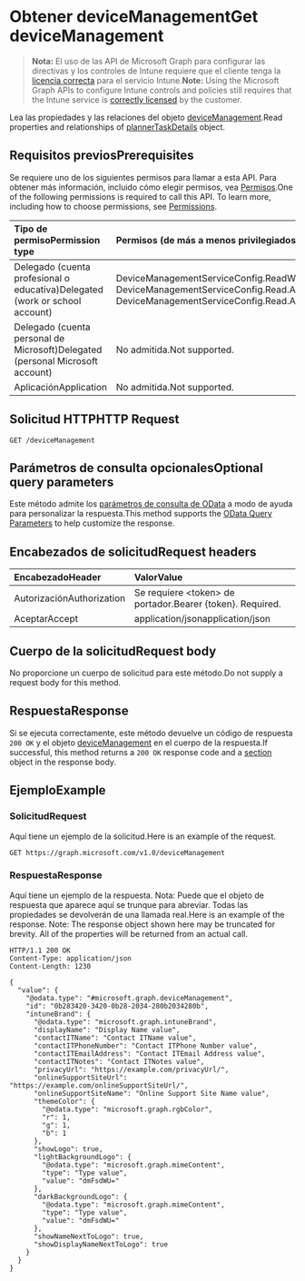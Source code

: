 # <a name="get-devicemanagement"></a><span data-ttu-id="4d483-101">Obtener deviceManagement</span><span class="sxs-lookup"><span data-stu-id="4d483-101">Get deviceManagement</span></span>

> <span data-ttu-id="4d483-102">**Nota:** El uso de las API de Microsoft Graph para configurar las directivas y los controles de Intune requiere que el cliente tenga la [licencia correcta](https://go.microsoft.com/fwlink/?linkid=839381) para el servicio Intune.</span><span class="sxs-lookup"><span data-stu-id="4d483-102">**Note:** Using the Microsoft Graph APIs to configure Intune controls and policies still requires that the Intune service is [correctly licensed](https://go.microsoft.com/fwlink/?linkid=839381) by the customer.</span></span>

<span data-ttu-id="4d483-103">Lea las propiedades y las relaciones del objeto [deviceManagement](../resources/intune_onboarding_devicemanagement.md).</span><span class="sxs-lookup"><span data-stu-id="4d483-103">Read properties and relationships of [plannerTaskDetails](../resources/intune_onboarding_devicemanagement.md) object.</span></span>
## <a name="prerequisites"></a><span data-ttu-id="4d483-104">Requisitos previos</span><span class="sxs-lookup"><span data-stu-id="4d483-104">Prerequisites</span></span>
<span data-ttu-id="4d483-p101">Se requiere uno de los siguientes permisos para llamar a esta API. Para obtener más información, incluido cómo elegir permisos, vea [Permisos](../../../concepts/permissions_reference.md).</span><span class="sxs-lookup"><span data-stu-id="4d483-p101">One of the following permissions is required to call this API. To learn more, including how to choose permissions, see [Permissions](../../../concepts/permissions_reference.md).</span></span>

|<span data-ttu-id="4d483-107">Tipo de permiso</span><span class="sxs-lookup"><span data-stu-id="4d483-107">Permission type</span></span>|<span data-ttu-id="4d483-108">Permisos (de más a menos privilegiados)</span><span class="sxs-lookup"><span data-stu-id="4d483-108">Permissions (from least to most privileged)</span></span>|
|:---|:---|
|<span data-ttu-id="4d483-109">Delegado (cuenta profesional o educativa)</span><span class="sxs-lookup"><span data-stu-id="4d483-109">Delegated (work or school account)</span></span>|<span data-ttu-id="4d483-110">DeviceManagementServiceConfig.ReadWrite.All, DeviceManagementServiceConfig.Read.All</span><span class="sxs-lookup"><span data-stu-id="4d483-110">DeviceManagementServiceConfig.ReadWrite.All, DeviceManagementServiceConfig.Read.All</span></span>|
|<span data-ttu-id="4d483-111">Delegado (cuenta personal de Microsoft)</span><span class="sxs-lookup"><span data-stu-id="4d483-111">Delegated (personal Microsoft account)</span></span>|<span data-ttu-id="4d483-112">No admitida.</span><span class="sxs-lookup"><span data-stu-id="4d483-112">Not supported.</span></span>|
|<span data-ttu-id="4d483-113">Aplicación</span><span class="sxs-lookup"><span data-stu-id="4d483-113">Application</span></span>|<span data-ttu-id="4d483-114">No admitida.</span><span class="sxs-lookup"><span data-stu-id="4d483-114">Not supported.</span></span>|

## <a name="http-request"></a><span data-ttu-id="4d483-115">Solicitud HTTP</span><span class="sxs-lookup"><span data-stu-id="4d483-115">HTTP Request</span></span>
<!-- {
  "blockType": "ignored"
}
-->
``` http
GET /deviceManagement
```

## <a name="optional-query-parameters"></a><span data-ttu-id="4d483-116">Parámetros de consulta opcionales</span><span class="sxs-lookup"><span data-stu-id="4d483-116">Optional query parameters</span></span>
<span data-ttu-id="4d483-117">Este método admite los [parámetros de consulta de OData](https://developer.microsoft.com/es-ES/graph/docs/overview/query_parameters) a modo de ayuda para personalizar la respuesta.</span><span class="sxs-lookup"><span data-stu-id="4d483-117">This method supports the [OData Query Parameters](https://developer.microsoft.com/es-ES/graph/docs/overview/query_parameters) to help customize the response.</span></span>
## <a name="request-headers"></a><span data-ttu-id="4d483-118">Encabezados de solicitud</span><span class="sxs-lookup"><span data-stu-id="4d483-118">Request headers</span></span>
|<span data-ttu-id="4d483-119">Encabezado</span><span class="sxs-lookup"><span data-stu-id="4d483-119">Header</span></span>|<span data-ttu-id="4d483-120">Valor</span><span class="sxs-lookup"><span data-stu-id="4d483-120">Value</span></span>|
|:---|:---|
|<span data-ttu-id="4d483-121">Autorización</span><span class="sxs-lookup"><span data-stu-id="4d483-121">Authorization</span></span>|<span data-ttu-id="4d483-122">Se requiere &lt;token&gt; de portador.</span><span class="sxs-lookup"><span data-stu-id="4d483-122">Bearer {token}. Required.</span></span>|
|<span data-ttu-id="4d483-123">Aceptar</span><span class="sxs-lookup"><span data-stu-id="4d483-123">Accept</span></span>|<span data-ttu-id="4d483-124">application/json</span><span class="sxs-lookup"><span data-stu-id="4d483-124">application/json</span></span>|

## <a name="request-body"></a><span data-ttu-id="4d483-125">Cuerpo de la solicitud</span><span class="sxs-lookup"><span data-stu-id="4d483-125">Request body</span></span>
<span data-ttu-id="4d483-126">No proporcione un cuerpo de solicitud para este método.</span><span class="sxs-lookup"><span data-stu-id="4d483-126">Do not supply a request body for this method.</span></span>

## <a name="response"></a><span data-ttu-id="4d483-127">Respuesta</span><span class="sxs-lookup"><span data-stu-id="4d483-127">Response</span></span>
<span data-ttu-id="4d483-128">Si se ejecuta correctamente, este método devuelve un código de respuesta `200 OK` y el objeto [deviceManagement](../resources/intune_onboarding_devicemanagement.md) en el cuerpo de la respuesta.</span><span class="sxs-lookup"><span data-stu-id="4d483-128">If successful, this method returns a `200 OK` response code and a [section](../resources/intune_onboarding_devicemanagement.md) object in the response body.</span></span>

## <a name="example"></a><span data-ttu-id="4d483-129">Ejemplo</span><span class="sxs-lookup"><span data-stu-id="4d483-129">Example</span></span>
### <a name="request"></a><span data-ttu-id="4d483-130">Solicitud</span><span class="sxs-lookup"><span data-stu-id="4d483-130">Request</span></span>
<span data-ttu-id="4d483-131">Aquí tiene un ejemplo de la solicitud.</span><span class="sxs-lookup"><span data-stu-id="4d483-131">Here is an example of the request.</span></span>
``` http
GET https://graph.microsoft.com/v1.0/deviceManagement
```

### <a name="response"></a><span data-ttu-id="4d483-132">Respuesta</span><span class="sxs-lookup"><span data-stu-id="4d483-132">Response</span></span>
<span data-ttu-id="4d483-p102">Aquí tiene un ejemplo de la respuesta. Nota: Puede que el objeto de respuesta que aparece aquí se trunque para abreviar. Todas las propiedades se devolverán de una llamada real.</span><span class="sxs-lookup"><span data-stu-id="4d483-p102">Here is an example of the response. Note: The response object shown here may be truncated for brevity. All of the properties will be returned from an actual call.</span></span>
``` http
HTTP/1.1 200 OK
Content-Type: application/json
Content-Length: 1230

{
  "value": {
    "@odata.type": "#microsoft.graph.deviceManagement",
    "id": "0b283420-3420-0b28-2034-280b2034280b",
    "intuneBrand": {
      "@odata.type": "microsoft.graph.intuneBrand",
      "displayName": "Display Name value",
      "contactITName": "Contact ITName value",
      "contactITPhoneNumber": "Contact ITPhone Number value",
      "contactITEmailAddress": "Contact ITEmail Address value",
      "contactITNotes": "Contact ITNotes value",
      "privacyUrl": "https://example.com/privacyUrl/",
      "onlineSupportSiteUrl": "https://example.com/onlineSupportSiteUrl/",
      "onlineSupportSiteName": "Online Support Site Name value",
      "themeColor": {
        "@odata.type": "microsoft.graph.rgbColor",
        "r": 1,
        "g": 1,
        "b": 1
      },
      "showLogo": true,
      "lightBackgroundLogo": {
        "@odata.type": "microsoft.graph.mimeContent",
        "type": "Type value",
        "value": "dmFsdWU="
      },
      "darkBackgroundLogo": {
        "@odata.type": "microsoft.graph.mimeContent",
        "type": "Type value",
        "value": "dmFsdWU="
      },
      "showNameNextToLogo": true,
      "showDisplayNameNextToLogo": true
    }
  }
}
```



